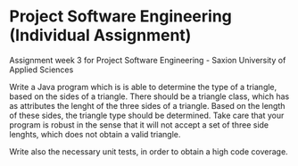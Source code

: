 # Project Software Engineering (Individual Assignment)
 Assignment week 3 for Project Software Engineering - Saxion University of Applied Sciences
 
 Write a Java program which is is able to determine the type of a triangle, based on the sides of a triangle. 
 There should be a triangle class, which has as attributes the lenght of the three sides of a triangle. 
 Based on the length of these sides, the triangle type should be determined. 
 Take care that your program is robust in the sense that it will not accept a set of three side lenghts, which does not obtain a valid triangle.

 Write also the necessary unit tests, in order to obtain a high code coverage.
